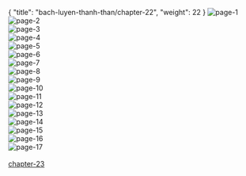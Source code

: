 { "title": "bach-luyen-thanh-than/chapter-22", "weight": 22 }
<img src="bach-luyen-thanh-than_0022_01-ed8fff4fc4067f8fcd783759cfe2cebe.webp" alt="page-1" origin="http://storage.fshare.vn/Test-vechai/1501562058-Bach-Luyen-Thanh-Than-Chapter-21-02.jpg"><br/>
<img src="bach-luyen-thanh-than_0022_02-3eb4197110f2477b54877552f756a055.webp" alt="page-2" origin="http://storage.fshare.vn/Test-vechai/1501562058-Bach-Luyen-Thanh-Than-Chapter-21-03.jpg"><br/>
<img src="bach-luyen-thanh-than_0022_03-239459de15ee8ef068b05cc38ad8c0f3.webp" alt="page-3" origin="http://storage.fshare.vn/Test-vechai/1501562058-Bach-Luyen-Thanh-Than-Chapter-21-04.jpg"><br/>
<img src="bach-luyen-thanh-than_0022_04-b3731f5eb64c6349e76ee5571fe7ebe0.webp" alt="page-4" origin="http://storage.fshare.vn/Test-vechai/1501562058-Bach-Luyen-Thanh-Than-Chapter-21-05.jpg"><br/>
<img src="bach-luyen-thanh-than_0022_05-c15520807d015198d9b3e42942007dd4.webp" alt="page-5" origin="http://storage.fshare.vn/Test-vechai/1501562058-Bach-Luyen-Thanh-Than-Chapter-21-06.jpg"><br/>
<img src="bach-luyen-thanh-than_0022_06-6290ec5f8c1805365f11d4646884a149.webp" alt="page-6" origin="http://storage.fshare.vn/Test-vechai/1501562058-Bach-Luyen-Thanh-Than-Chapter-21-07.jpg"><br/>
<img src="bach-luyen-thanh-than_0022_07-441074bce767e8cde787521841c3f6e0.webp" alt="page-7" origin="http://storage.fshare.vn/Test-vechai/1501562058-Bach-Luyen-Thanh-Than-Chapter-21-08.jpg"><br/>
<img src="bach-luyen-thanh-than_0022_08-6621f69d0f3ae5f7249d7b85357c9ffd.webp" alt="page-8" origin="http://storage.fshare.vn/Test-vechai/1501562058-Bach-Luyen-Thanh-Than-Chapter-21-09.jpg"><br/>
<img src="http://adx.kul.vn/www/delivery/avw.php?zoneid=263&amp;cb=1524452018&amp;n=af995ff0" alt="page-9" origin="http://adx.kul.vn/www/delivery/avw.php?zoneid=263&amp;cb=1524452018&amp;n=af995ff0"><br/>
<img src="bach-luyen-thanh-than_0022_10-c1329979795ac3431b82cace7a082297.webp" alt="page-10" origin="http://storage.fshare.vn/Test-vechai/1501562058-Bach-Luyen-Thanh-Than-Chapter-21-10.jpg"><br/>
<img src="bach-luyen-thanh-than_0022_11-03ca19e17a0dd1de361dcbe1c9c9453a.webp" alt="page-11" origin="http://storage.fshare.vn/Test-vechai/1501562058-Bach-Luyen-Thanh-Than-Chapter-21-11.jpg"><br/>
<img src="bach-luyen-thanh-than_0022_12-153b214da6cc721139130a1138a14a43.webp" alt="page-12" origin="http://storage.fshare.vn/Test-vechai/1501562058-Bach-Luyen-Thanh-Than-Chapter-21-12.jpg"><br/>
<img src="bach-luyen-thanh-than_0022_13-5fd1a464691b149107765950af7310c7.webp" alt="page-13" origin="http://storage.fshare.vn/Test-vechai/1501562058-Bach-Luyen-Thanh-Than-Chapter-21-13.jpg"><br/>
<img src="bach-luyen-thanh-than_0022_14-83d64a0fd7e5bb5cd99bfff20cb1c05a.webp" alt="page-14" origin="http://storage.fshare.vn/Test-vechai/1501562058-Bach-Luyen-Thanh-Than-Chapter-21-14.jpg"><br/>
<img src="bach-luyen-thanh-than_0022_15-594a6cdc86daec32733dadddfd1c3435.webp" alt="page-15" origin="http://storage.fshare.vn/Test-vechai/1501562058-Bach-Luyen-Thanh-Than-Chapter-21-15.jpg"><br/>
<img src="bach-luyen-thanh-than_0022_16-73cfbf0cfa567654a26016900e38388a.webp" alt="page-16" origin="http://storage.fshare.vn/Test-vechai/1501562058-Bach-Luyen-Thanh-Than-Chapter-21-16.jpg"><br/>
<img src="bach-luyen-thanh-than_0022_17-92d3eabc901b2cba80881a78a6ae4bad.webp" alt="page-17" origin="http://storage.fshare.vn/Test-vechai/1501562058-Bach-Luyen-Thanh-Than-Chapter-21-17.jpg"><br/>
<br/><a class="nextchap" href="/bach-luyen-thanh-than/chapter-23">chapter-23</a>
